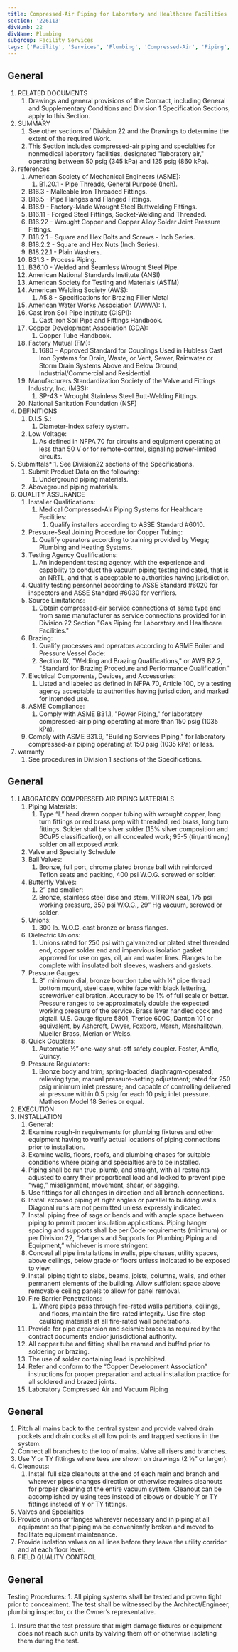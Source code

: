 ```yaml
---
title: Compressed-Air Piping for Laboratory and Healthcare Facilities
section: '226113'
divNumb: 22
divName: Plumbing
subgroup: Facility Services
tags: ['Facility', 'Services', 'Plumbing', 'Compressed-Air', 'Piping', 'Laboratory', 'Healthcare', 'Facilities']
---
```



## General

1. RELATED DOCUMENTS
   1. Drawings and general provisions of the Contract, including General and Supplementary Conditions and Division 1 Specification Sections, apply to this Section.
1. SUMMARY
   1. See other sections of Division 22 and the Drawings to determine the extent of the required Work. 
   1. This Section includes compressed-air piping and specialties for nonmedical laboratory facilities, designated "laboratory air," operating between 50 psig (345 kPa) and 125 psig (860 kPa).
1. references
   1. American Society of Mechanical Engineers (ASME):
      1. B1.20.1 - Pipe Threads, General Purpose (Inch).
   1. B16.3 - Malleable Iron Threaded Fittings.
   1. B16.5 - Pipe Flanges and Flanged Fittings.
   1. B16.9 - Factory-Made Wrought Steel Buttwelding Fittings.
   1. B16.11 - Forged Steel Fittings, Socket-Welding and Threaded.
   1. B16.22 - Wrought Copper and Copper Alloy Solder Joint Pressure Fittings.
   1. B18.2.1 - Square and Hex Bolts and Screws - Inch Series.
   1. B18.2.2 - Square and Hex Nuts (Inch Series).
   1. B18.22.1 - Plain Washers.
   1. B31.3 - Process Piping.
   1. B36.10 - Welded and Seamless Wrought Steel Pipe.
   1. American National Standards Institute (ANSI)
   1. American Society for Testing and Materials (ASTM)
   1. American Welding Society (AWS):
      1. A5.8 - Specifications for Brazing Filler Metal
   1. American Water Works Association (AWWA):
      1. 
   1. Cast Iron Soil Pipe Institute (CISPI):
      1. Cast Iron Soil Pipe and Fittings Handbook.
   1. Copper Development Association (CDA):
      1. Copper Tube Handbook.
   1. Factory Mutual (FM):
      1. 1680 - Approved Standard for Couplings Used in Hubless Cast Iron Systems for Drain, Waste, or Vent, Sewer, Rainwater or Storm Drain Systems Above and Below Ground, Industrial/Commercial and Residential.
   1. Manufacturers Standardization Society of the Valve and Fittings Industry, Inc. (MSS):
      1. SP-43 - Wrought Stainless Steel Butt-Welding Fittings.
   1. National Sanitation Foundation (NSF) 
1. DEFINITIONS
   1. D.I.S.S.:
      1. Diameter-index safety system.
   1. Low Voltage:
      1. As defined in NFPA 70 for circuits and equipment operating at less than 50 V or for remote-control, signaling power-limited circuits.
1. Submittals*   1. See Division22 sections of the Specifications. 
   1. Submit Product Data on the following:
      1. Underground piping materials.
   1. Aboveground piping materials.
1. QUALITY ASSURANCE
   1. Installer Qualifications:
      1. Medical Compressed-Air Piping Systems for Healthcare Facilities:
         1. Qualify installers according to ASSE Standard #6010.
   1. Pressure-Seal Joining Procedure for Copper Tubing:
      1. Qualify operators according to training provided by Viega; Plumbing and Heating Systems.
   1. Testing Agency Qualifications:
      1. An independent testing agency, with the experience and capability to conduct the vacuum piping testing indicated, that is an NRTL, and that is acceptable to authorities having jurisdiction.
   1. Qualify testing personnel according to ASSE Standard #6020 for inspectors and ASSE Standard #6030 for verifiers.
   1. Source Limitations:
      1. Obtain compressed-air service connections of same type and from same manufacturer as service connections provided for in Division 22 Section "Gas Piping for Laboratory and Healthcare Facilities."
   1. Brazing:
      1. Qualify processes and operators according to ASME Boiler and Pressure Vessel Code:
      1. Section IX, "Welding and Brazing Qualifications," or AWS B2.2, "Standard for Brazing Procedure and Performance Qualification."
   1. Electrical Components, Devices, and Accessories:
      1. Listed and labeled as defined in NFPA 70, Article 100, by a testing agency acceptable to authorities having jurisdiction, and marked for intended use.
   1. ASME Compliance:
      1. Comply with ASME B31.1, "Power Piping," for laboratory compressed-air piping operating at more than 150 psig (1035 kPa).
   1. Comply with ASME B31.9, "Building Services Piping," for laboratory compressed-air piping operating at 150 psig (1035 kPa) or less.
1. warranty
   1. See procedures in Division 1 sections of the Specifications. 

## General

1. LABORATORY COMPRESSED AIR PIPING MATERIALS
   1. Piping Materials:
      1. Type “L” hard drawn copper tubing with wrought copper, long turn fittings or red brass prep with threaded, red brass, long turn fittings. Solder shall be silver solder (15% silver composition and BCuP5 classification), on all concealed work; 95-5 (tin/antimony) solder on all exposed work.
   1. Valve and Specialty Schedule
   1. Ball Valves:
      1. Bronze, full port, chrome plated bronze ball with reinforced Teflon seats and packing, 400 psi W.O.G. screwed or solder.
   1. Butterfly Valves:
      1. 2” and smaller:
      1. Bronze, stainless steel disc and stem, VITRON seal, 175 psi working pressure, 350 psi W.O.G., 29” Hg vacuum, screwed or solder.
   1. Unions:
      1. 300 lb. W.O.G. cast bronze or brass flanges.
   1. Dielectric Unions:
      1. Unions rated for 250 psi with galvanized or plated steel threaded end, copper solder end and impervious isolation gasket approved for use on gas, oil, air and water lines. Flanges to be complete with insulated bolt sleeves, washers and gaskets.
   1. Pressure Gauges:
      1. 3” minimum dial, bronze bourdon tube with ¼” pipe thread bottom mount, steel case, white face with black lettering, screwdriver calibration. Accuracy to be 1% of full scale or better. Pressure ranges to be approximately double the expected working pressure of the service. Brass lever handled cock and pigtail. U.S. Gauge figure 5801, Trerice 600C, Danton 101 or equivalent, by Ashcroft, Dwyer, Foxboro, Marsh, Marshalltown, Mueller Brass, Merian or Weiss.
   1. Quick Couplers:
      1. Automatic ½” one-way shut-off safety coupler. Foster, Amflo, Quincy.
   1. Pressure Regulators:
      1. Bronze body and trim; spring-loaded, diaphragm-operated, relieving type; manual pressure-setting adjustment; rated for 250 psig minimum inlet pressure; and capable of controlling delivered air pressure within 0.5 psig for each 10 psig inlet pressure. Matheson Model 18 Series or equal.
1. EXECUTION
1. INSTALLATION
	1. General:
      1. Examine rough-in requirements for plumbing fixtures and other equipment having to verify actual locations of piping connections prior to installation.
   1. Examine walls, floors, roofs, and plumbing chases for suitable conditions where piping and specialties are to be installed.
   1. Piping shall be run true, plumb, and straight, with all restraints adjusted to carry their proportional load and locked to prevent pipe “wag,” misalignment, movement, shear, or sagging.
   1. Use fittings for all changes in direction and all branch connections.
   1. Install exposed piping at right angles or parallel to building walls. Diagonal runs are not permitted unless expressly indicated.
   1. Install piping free of sags or bends and with ample space between piping to permit proper insulation applications. Piping hanger spacing and supports shall be per Code requirements (minimum) or per Division 22, “Hangers and Supports for Plumbing Piping and Equipment,” whichever is more stringent.
   1. Conceal all pipe installations in walls, pipe chases, utility spaces, above ceilings, below grade or floors unless indicated to be exposed to view.
   1. Install piping tight to slabs, beams, joists, columns, walls, and other permanent elements of the building. Allow sufficient space above removable ceiling panels to allow for panel removal.
   1. Fire Barrier Penetrations:
      1. Where pipes pass through fire-rated walls partitions, ceilings, and floors, maintain the fire-rated integrity. Use fire-stop caulking materials at all fire-rated wall penetrations.
   1. Provide for pipe expansion and seismic braces as required by the contract documents and/or jurisdictional authority.
   1. All copper tube and fitting shall be reamed and buffed prior to soldering or brazing.
   1. The use of solder containing lead is prohibited.
   1. Refer and conform to the “Copper Development Association” instructions for proper preparation and actual installation practice for all soldered and brazed joints.
   1. Laboratory Compressed Air and Vacuum Piping

## General

   1. Pitch all mains back to the central system and provide valved drain pockets and drain cocks at all low points and trapped sections in the system.
   1. Connect all branches to the top of mains. Valve all risers and branches.
   1. Use Y or TY fittings where tees are shown on drawings (2 ½” or larger).
   1. Cleanouts:
      1. Install full size cleanouts at the end of each main and branch and wherever pipes changes direction or otherwise requires cleanouts for proper cleaning of the entire vacuum system. Cleanout can be accomplished by using tees instead of elbows or double Y or TY fittings instead of Y or TY fittings.
   1. Valves and Specialties
   1. Provide unions or flanges wherever necessary and in piping at all equipment so that piping ma be conveniently broken and moved to facilitate equipment maintenance.
   1. Provide isolation valves on all lines before they leave the utility corridor and at each floor level.
1. FIELD QUALITY CONTROL

## General

 Testing Procedures:
      1. All piping systems shall be tested and proven tight prior to concealment. The test shall be witnessed by the Architect/Engineer, plumbing inspector, or the Owner’s representative.
   1. Insure that the test pressure that might damage fixtures or equipment does not reach such units by valving them off or otherwise isolating them during the test.
   
